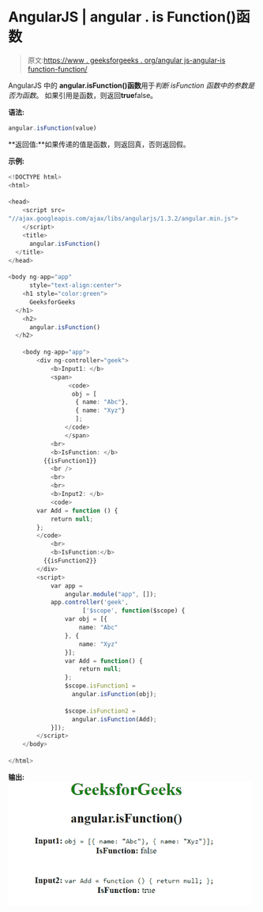 # AngularJS | angular . is Function()函数

> 原文:[https://www . geeksforgeeks . org/angular js-angular-is function-function/](https://www.geeksforgeeks.org/angularjs-angular-isfunction-function/)

AngularJS 中的 **angular.isFunction()函数**用于*判断 isFunction 函数中的参数是否为函数*。
如果引用是函数，则返回**true**false。

**语法:**

```ts
angular.isFunction(value)
```

**返回值:**如果传递的值是函数，则返回真，否则返回假。

**示例:**

```ts
<!DOCTYPE html>
<html>

<head>
    <script src=
"//ajax.googleapis.com/ajax/libs/angularjs/1.3.2/angular.min.js">
    </script>
    <title>
      angular.isFunction()
  </title>
</head>

<body ng-app="app"
      style="text-align:center">
    <h1 style="color:green">
      GeeksforGeeks
  </h1>
    <h2>
      angular.isFunction()
  </h2>

    <body ng-app="app">
        <div ng-controller="geek">
            <b>Input1: </b>
            <span>
                 <code>
                  obj = [
                   { name: "Abc"},
                   { name: "Xyz"}
                   ];
                </code>
                </span>
            <br>
            <b>IsFunction: </b>
          {{isFunction1}}
            <br />
            <br>
            <br>
            <b>Input2: </b>
            <code>
        var Add = function () {
            return null;
        };
        </code>
            <br>
            <b>IsFunction:</b>
          {{isFunction2}}
        </div>
        <script>
            var app = 
                angular.module("app", []);
            app.controller('geek', 
                     ['$scope', function($scope) {
                var obj = [{
                    name: "Abc"
                }, {
                    name: "Xyz"
                }];
                var Add = function() {
                    return null;
                };
                $scope.isFunction1 = 
                  angular.isFunction(obj);

                $scope.isFunction2 = 
                  angular.isFunction(Add);
            }]);
        </script>
    </body>

</html>
```

**输出:**
![isFunction](img/d3292eef98a653465ce45eab4fb6c523.png)